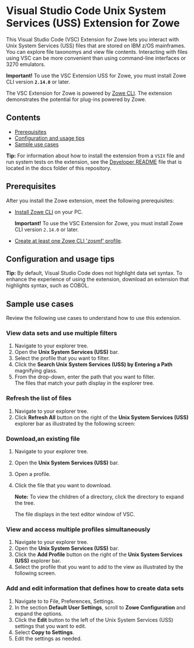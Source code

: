 # Visual Studio Code Unix System Services (USS) Extension for Zowe

This Visual Studio Code (VSC) Extension for Zowe lets you interact with Unix System Services (USS) files that are stored on IBM z/OS mainframes. You can explore file taxonomys and view file contents. Interacting with files using VSC can be more convenient than using command-line interfaces or 3270 emulators.

 **Important!** To use the VSC Extension USS for Zowe, you must install Zowe CLI version **`2.14.0`** or later.

The VSC Extension for Zowe is powered by [Zowe CLI](https://zowe.org/home/). The extension demonstrates the potential for plug-ins powered by Zowe.

## Contents

* [Prerequisites](#prerequisites)
* [Configuration and usage tips](#configuration-and-usage-tips)
* [Sample use cases](#sample-use-cases)

**Tip:** For information about how to install the extension from a `VSIX` file and run system tests on the extension, see the [Developer README](./docs/README.md) file that is located in the docs folder of this repository.

## Prerequisites

After you install the Zowe extension, meet the following prerequisites:

* [Install Zowe CLI](https://zowe.github.io/docs-site/latest/user-guide/cli-installcli.html) on your PC.
  
    **Important!** To use the VSC Extension for Zowe, you must install Zowe CLI version `2.14.0` or later.
* [Create at least one Zowe CLI 'zosmf' profile](https://zowe.github.io/docs-site/latest/getting-started/cli-getting-started.html#using-profiles).

## Configuration and usage tips

**Tip:** By default, Visual Studio Code does not highlight data set syntax. To enhance the experience of using the extension, download an extension that highlights syntax, such as COBOL.

## Sample use cases

Review the following use cases to understand how to use this extension.

### View data sets and use multiple filters

1. Navigate to your explorer tree.
2. Open the **Unix System Services (USS)** bar.
3. Select the profile that you want to filter.
4. Click the **Search Unix System Services (USS) by Entering a Path** magnifying glass.
5. From the drop-down, enter the path that you want to filter.  
  The files that match your path display in the explorer tree.

<!-- TODO
![Enter Pattern](https://github.com/mheuzey/temp/blob/master/resources/gifs/patterns.gif?raw=true "Enter Pattern")
<br /><br /> -->

### Refresh the list of files

1. Navigate to your explorer tree.
2. Click **Refresh All** button on the right of the **Unix System Services (USS)** explorer bar as illustrated by the following screen:

<!-- TODO 
![Refresh All](https://github.com/mheuzey/temp/blob/master/resources/gifs/refreshAll.gif?raw=true "Refresh All")
<br /><br /> -->

### Download,an existing file

1. Navigate to your explorer tree.
2. Open the **Unix System Services (USS)** bar.
3. Open a profile.  
4. Click the file that you want to download.

    **Note:** To view the children of a directory, click the directory to expand the tree.
    
    The file displays in the text editor window of VSC. 

<!-- TODO 6. Edit the document.
7. Navigate back to the PDS member (or PS) in the explorer tree, and click the **Safe Save** button. -->

<!-- Your PDS member (or PS) is uploaded.  

**Note:** If someone else has made changes to the PDS member (or PS) while you were editing it, you can merge your conflicts before uploading to the mainframe. -->
<!-- 
![Edit](https://github.com/mheuzey/temp/blob/master/resources/gifs/download_edit_upload.gif?raw=true "Edit")
<br /><br /> -->

<!-- ### Use Safe Save to prevent merge conflicts

1. Navigate to your explorer tree.
2. Open the **Unix System Services (USS)** bar.
3. Open a profile.
4. Download and edit a data set.
5. Click the **Safe Save** button for the data set that you opened in the explorer tree.
6. Resolve merge conflicts if necessary.

![Safe Save](https://github.com/mheuzey/temp/blob/master/resources/gifs/safesave.gif?raw=true "Safe Save")
<br /><br />

### Create a new PDS and a PDS member

1. Navigate to your explorer tree.
2. Open the **Unix System Services (USS)** bar.
3. Select the **Create New Data Set** button to specify the profile that you want to use to create the data set.
4. From the drop-down menu, select the type of PDS that you want to create.
5. Enter a name for the PDS.
   The PDS is created.
6. To create a member, right-click the PDS and select **Create New Member**.
7. Enter a name for the member.
   The member is created. 

![Create](https://github.com/mheuzey/temp/blob/master/resources/gifs/new_pds_new_member.gif?raw=true "Create")
<br /><br /> -->

<!-- ### Delete a PDS member and a PDS

1. Navigate to your explorer tree.
2. Open the **Unix System Services (USS)** bar.
3. Open the profile and PDS containing the member.
4. Right-click on the PDS member that you want to delete and select **Delete Member**.
5. Confirm the deletion by clicking **Yes** on the drop-down menu.
    
    **Note:** Alternatively, you can select 'No' to cancel the deletion.
6. To delete a PDS, right-click the PDS and click **Delete PDS**, then confirm the deletion.
    
    **Note:** You can delete a PDS before you you delete its members.

![Delete](https://github.com/mheuzey/temp/blob/master/resources/gifs/delete_pds_delete_member.gif?raw=true "Delete")
<br /><br /> -->

### View and access multiple profiles simultaneously 

1. Navigate to your explorer tree.
2. Open the **Unix System Services (USS)** bar.
2. Click the **Add Profile** button on the right of the **Unix System Services (USS)** explorer bar.
3. Select the profile that you want to add to the view as illustrated by the following screen.

<!-- TODO
![Add Profile](https://github.com/mheuzey/temp/blob/master/resources/gifs/addProfile.gif?raw=true "Add Profile")
<br /><br /> -->

### Add and edit information that defines how to create data sets

1. Navigate to to File, Preferences, Settings.
2. In the section **Default User Settings**, scroll to **Zowe Configuration** and expand the options.
3. Click the **Edit** button to the left of the Unix System Services (USS) settings that you want to edit.
4. Select **Copy to Settings**.
5. Edit the settings as needed.

